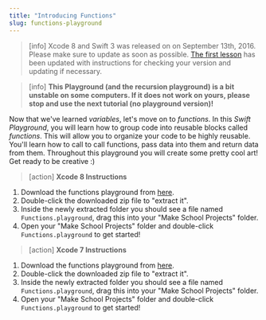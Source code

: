 ```yaml
---
title: "Introducing Functions"
slug: functions-playground
---
```


> [info]
> Xcode 8 and Swift 3 was released on on September 13th, 2016. Please make sure to update as soon as possible. [The first lesson](https://www.makeschool.com/academy/tutorial/getting-started-with-xcode-playgrounds-0afee09b-0bdb-47bd-8551-e179266b6b65/get-started-with-xcode-74d7476e-22f1-403c-99ab-b767f1a7b71e) has been updated with instructions for checking your version and updating if necessary.

<!--  -->

> [info]
> **This Playground (and the recursion playground) is a bit unstable on some computers. If it does not work on yours, please stop and use the next tutorial (no playground version)!**

Now that we've learned _variables_, let's move on to _functions_. In this _Swift Playground_, you will learn how to group code into reusable blocks called _functions_. This will allow you to organize your code to be highly reusable. You'll learn how to call to call functions, pass data into them and return data from them. Throughout this playground you will create some pretty cool art! Get ready to be creative :)

> [action]
> **Xcode 8 Instructions**
>
1. Download the functions playground from [here](https://github.com/MakeSchool-Tutorials/Intro-Functions-Swift-Playground/archive/swift3.zip).
1. Double-click the downloaded zip file to "extract it".
1. Inside the newly extracted folder you should see a file named `Functions.playground`, drag this into your "Make School Projects" folder.
1. Open your "Make School Projects" folder and double-click `Functions.playground` to get started!

<!--  -->

> [action]
> **Xcode 7 Instructions**
>
1. Download the functions playground from [here](https://github.com/MakeSchool-Tutorials/Intro-Functions-Swift-Playground/archive/master.zip).
1. Double-click the downloaded zip file to "extract it".
1. Inside the newly extracted folder you should see a file named `Functions.playground`, drag this into your "Make School Projects" folder.
1. Open your "Make School Projects" folder and double-click `Functions.playground` to get started!
